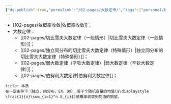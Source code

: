 ```yaml
---
{"dg-publish":true,"permalink":"/02-pages/大数定律/","tags":["personal/blog","概率论"]}
---
```


- [[02-pages/依概率收敛\|依概率收敛]]；
- 大数定律：
	- [[02-pages/切比雪夫大数定律（一般情形）\|切比雪夫大数定律（一般情形）]]；
	- [[02-pages/独立同分布的切比雪夫大数定律（特殊情形）\|独立同分布的切比雪夫大数定律（特殊情形）]]；
	- [[02-pages/弱大数定律（辛钦大数定律）\|弱大数定律（辛钦大数定律）]]；
	- [[02-pages/伯努利大数定律\|伯努利大数定律]]；

```ad-note
title: 本质
在一定条件下（独立，同分布，EX，DX），若干个随机变量的均值($\displaystyle \frac{1}{n}\sum_{i=1}^n X_{i}$)依概率收敛到均值的期望。
```

